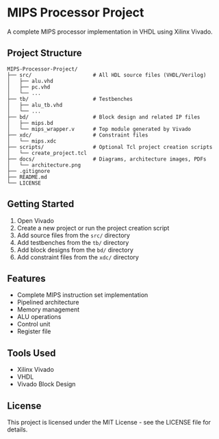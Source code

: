 # MIPS Processor Project

A complete MIPS processor implementation in VHDL using Xilinx Vivado.

## Project Structure

```
MIPS-Processor-Project/
├── src/                    # All HDL source files (VHDL/Verilog)
│   ├── alu.vhd
│   ├── pc.vhd
│   └── ...
├── tb/                     # Testbenches
│   ├── alu_tb.vhd
│   └── ...
├── bd/                     # Block design and related IP files
│   ├── mips.bd
│   └── mips_wrapper.v      # Top module generated by Vivado
├── xdc/                    # Constraint files
│   └── mips.xdc
├── scripts/                # Optional Tcl project creation scripts
│   └── create_project.tcl
├── docs/                   # Diagrams, architecture images, PDFs
│   └── architecture.png
├── .gitignore
├── README.md
└── LICENSE
```

## Getting Started

1. Open Vivado
2. Create a new project or run the project creation script
3. Add source files from the `src/` directory
4. Add testbenches from the `tb/` directory
5. Add block designs from the `bd/` directory
6. Add constraint files from the `xdc/` directory

## Features

- Complete MIPS instruction set implementation
- Pipelined architecture
- Memory management
- ALU operations
- Control unit
- Register file

## Tools Used

- Xilinx Vivado
- VHDL
- Vivado Block Design

## License

This project is licensed under the MIT License - see the LICENSE file for details.

